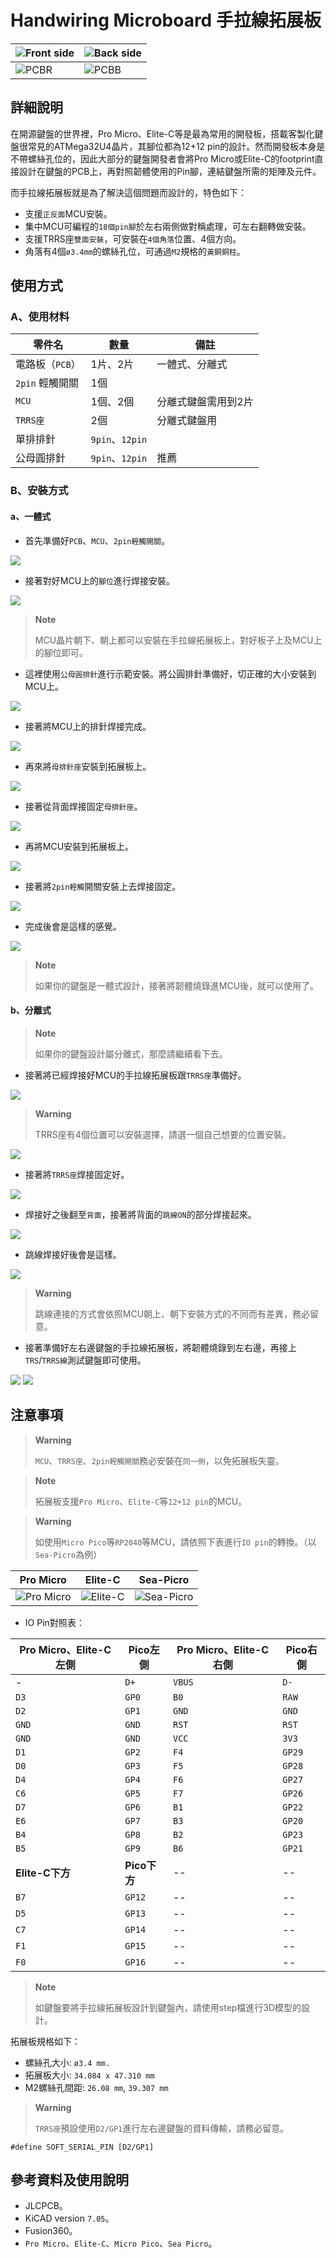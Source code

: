 # Handwiring Microboard 手拉線拓展板

|![Front side](pic/FS.png)|![Back side](pic/BS.png)|
|--|--|
|![PCBR](pic/PCBR.png)|![PCBB](pic/PCBB.png)||

## 詳細說明

在開源鍵盤的世界裡，Pro Micro、Elite-C等是最為常用的開發板，搭載客製化鍵盤很常見的ATMega32U4晶片，其腳位都為12+12 pin的設計。然而開發板本身是不帶螺絲孔位的，因此大部分的鍵盤開發者會將Pro Micro或Elite-C的footprint直接設計在鍵盤的PCB上，再對照韌體使用的Pin腳，連結鍵盤所需的矩陣及元件。

而手拉線拓展板就是為了解決這個問題而設計的，特色如下：

- 支援`正反面`MCU安裝。
- 集中MCU可編程的`18個pin腳`於左右兩側做對稱處理，可左右翻轉做安裝。
- 支援TRRS座`雙面安裝`，可安裝在`4個角落`位置、4個方向。
- 角落有4個`ø3.4mm`的螺絲孔位，可通過`M2`規格的`黃銅銅柱`。

## 使用方式

### A、使用材料

|零件名|數量|備註|
|--|--|--|
|電路板（`PCB`）|1片、2片|一體式、分離式|
|`2pin` 輕觸開關|1個||
|`MCU`|1個、2個|分離式鍵盤需用到2片|
|`TRRS座`|2個|分離式鍵盤用|
|單排排針|`9pin`、`12pin`||
|公母圓排針|`9pin`、`12pin`|推薦|

### B、安裝方式

#### a、一體式

- 首先準備好`PCB`、`MCU`、`2pin輕觸開關`。

![](pic/01.jpg)

- 接著對好MCU上的`腳位`進行焊接安裝。

![](pic/02.jpg)

> **Note**
>
> MCU晶片朝下、朝上都可以安裝在手拉線拓展板上，對好板子上及MCU上的腳位即可。

- 這裡使用`公母圓排針`進行示範安裝。將公圓排針準備好，切正確的大小安裝到MCU上。

![](pic/03.jpg)

- 接著將MCU上的排針焊接完成。

![](pic/04.jpg)

- 再來將`母排針座`安裝到拓展板上。

![](pic/05.jpg)

- 接著從背面焊接固定`母排針座`。

![](pic/06.jpg)

- 再將MCU安裝到拓展板上。

![](pic/07.jpg)

- 接著將`2pin輕觸`開關安裝上去焊接固定。

![](pic/08.jpg)

- 完成後會是這樣的感覺。

![](pic/09.jpg)

> **Note**
>
> 如果你的鍵盤是一體式設計，接著將韌體燒錄進MCU後，就可以使用了。

#### b、分離式

> **Note**
>
> 如果你的鍵盤設計屬分離式，那麼請繼續看下去。

- 接著將已經焊接好MCU的手拉線拓展板跟`TRRS座`準備好。

![](pic/10.jpg)

> **Warning**
>
> TRRS座有4個位置可以安裝選擇，請選一個自己想要的位置安裝。

![](pic/11.jpg)

- 接著將`TRRS座`焊接固定好。

![](pic/12.jpg)

- 焊接好之後翻至`背面`，接著將背面的`跳線ON`的部分焊接起來。

![](pic/13.jpg)

- 跳線焊接好後會是這樣。

![](pic/14.jpg)

> **Warning**
>
> 跳線連接的方式會依照MCU朝上、朝下安裝方式的不同而有差異，務必留意。

- 接著準備好左右邊鍵盤的手拉線拓展板，將韌體燒錄到左右邊，再接上`TRS`/`TRRS線`測試鍵盤即可使用。

![](pic/15.jpg)
![](pic/16.jpg)

## 注意事項

> **Warning**
>
> `MCU`、`TRRS座`、`2pin輕觸開關`務必安裝在`同一側`，以免拓展板失靈。

> **Note**
>
> 拓展板支援`Pro Micro`、`Elite-C`等`12+12 pin`的MCU。

> **Warning**
>
> 如使用`Micro Pico`等`RP2040`等MCU，請依照下表進行`IO pin`的轉換。（以`Sea-Picro`為例）

|Pro Micro|Elite-C|Sea-Picro|
|--|--|--|
|![Pro Micro](pic/promicro.png)|![Elite-C](pic/elitec.png)|![Sea-Picro](pic/seapicro.png)|

- IO Pin對照表：

|**Pro Micro、Elite-C左側**|**Pico左側**|**Pro Micro、Elite-C右側**|**Pico右側**|
|--|--|--|--|
|-|`D+`|`VBUS`|`D-`|
|`D3`|`GP0`|`B0`|`RAW`|
|`D2`|`GP1`|`GND`|`GND`|
|`GND`|`GND`|`RST`|`RST`|
|`GND`|`GND`|`VCC`|`3V3`|
|`D1`|`GP2`|`F4`|`GP29`|
|`D0`|`GP3`|`F5`|`GP28`|
|`D4`|`GP4`|`F6`|`GP27`|
|`C6`|`GP5`|`F7`|`GP26`|
|`D7`|`GP6`|`B1`|`GP22`|
|`E6`|`GP7`|`B3`|`GP20`|
|`B4`|`GP8`|`B2`|`GP23`|
|`B5`|`GP9`|`B6`|`GP21`|
|**Elite-C下方**|**Pico下方**|--|--|
|`B7`|`GP12`|--|--|
|`D5`|`GP13`|--|--|
|`C7`|`GP14`|--|--|
|`F1`|`GP15`|--|--|
|`F0`|`GP16`|--|--|

> **Note**
>
> 如鍵盤要將手拉線拓展板設計到鍵盤內，請使用step檔進行3D模型的設計。

拓展板規格如下：
- 螺絲孔大小: `ø3.4 mm.`
- 拓展板大小: `34.084 x 47.310 mm`
- M2螺絲孔間距: `26.08 mm`, `39.307 mm`

> **Warning**
>
> `TRRS座`預設使用`D2/GP1`進行左右邊鍵盤的資料傳輸，請務必留意。

```
#define SOFT_SERIAL_PIN [D2/GP1]
```

## 參考資料及使用說明

- JLCPCB。
- KiCAD version `7.05`。
- Fusion360。
- `Pro Micro`、`Elite-C`、`Micro Pico`、`Sea Picro`。